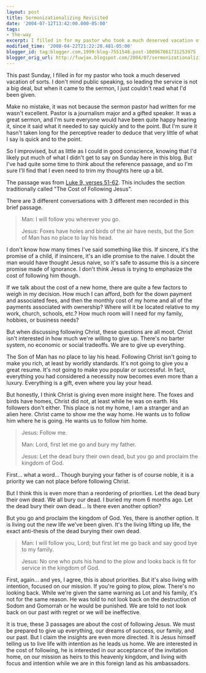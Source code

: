 ```yaml
---
layout: post
title: Sermonizationalizing Revisited
date: '2004-07-12T13:42:00.000-05:00'
tags:
- the-way
excerpt: I filled in for my pastor who took a much deserved vacation of sorts. I just couldn't read what I'd been given.
modified_time: '2008-04-22T21:22:28.481-05:00'
blogger_id: tag:blogger.com,1999:blog-7551548.post-108967061731253975
blogger_orig_url: http://fuwjax.blogspot.com/2004/07/sermonizationalizing-revisited.html
---
```


This past Sunday, I filled in for my pastor who took a much deserved vacation of sorts.  I don't mind public speaking, so leading the service is not a big deal, but when it came to the sermon, I just couldn't read what I'd been given.

Make no mistake, it was not because the sermon pastor had written for me wasn't excellent.  Pastor is a journalism major and a gifted speaker.  It was a great sermon, and I'm sure everyone would have been quite happy hearing it, since it said what it needed to say quickly and to the point.  But I'm sure it hasn't taken long for the perceptive reader to deduce that very little of what I say is quick and to the point.

So I improvised, but as little as I could in good conscience, knowing that I'd likely put much of what I didn't get to say on Sunday here in this blog.  But I've had quite some time to think about the reference passage, and so I'm sure I'll find that I even need to trim my thoughts here up a bit.

The passage was from [Luke 9, verses 51-62](http://www.biblegateway.com/cgi-bin/bible?language=english&passage=luke+9%3A51-62&version=NIV).  This includes the section traditionally called "The Cost of Following Jesus".

There are 3 different conversations with 3 different men recorded in this brief passage.

> Man: I will follow you wherever you go.
> 
> Jesus: Foxes have holes and birds of the air have nests, but the Son of Man has no place to lay his head.

I don't know how many times I've said something like this.  If sincere, it's the promise of a child, if insincere, it's an idle promise to the naive.  I doubt the man would have thought Jesus naive, so it's safe to assume this is a sincere promise made of ignorance.  I don't think Jesus is trying to emphasize the cost of following him though.  

If we talk about the cost of a new home, there are quite a few factors to weigh in my decision.  How much I can afford, both for the down payment and associated fees, and then the monthly cost of my home and all of the payments associated with ownership?  Where will it be located relative to my work, church, schools, etc.?  How much room will I need for my family, hobbies, or business needs?

But when discussing following Christ, these questions are all moot.  Christ isn't interested in how much we're willing to give up.  There's no barter system, no economic or social tradeoffs.  We are to give up everything.

The Son of Man has no place to lay his head.  Following Christ isn't going to make you rich, at least by worldly standards.  It's not going to give you a great resume.  It's not going to make you popular or successful.  In fact, everything you had considered a necessity now becomes even more than a luxury.  Everything is a gift, even where you lay your head.

But honestly, I think Christ is giving even more insight here.  The foxes and birds have homes, Christ did not, at least while he was on earth.  His followers don't either.  This place is not my home, I am a stranger and an alien here.  Christ came to show me the way home.  He wants us to follow him where he is going.  He wants us to follow him home.

> Jesus: Follow me.
> 
> Man: Lord, first let me go and bury my father.
> 
> Jesus: Let the dead bury their own dead, but you go and proclaim the kingdom of God.

First... what a word... Though burying your father is of course noble, it is a priority we can not place before following Christ.  

But I think this is even more than a reordering of priorities.  Let the dead bury their own dead.  We all bury our dead.  I buried my mom 6 months ago.  Let the dead bury their own dead... Is there even another option?

But you go and proclaim the kingdom of God.  Yes, there is another option.  It is living out the new life we've been given.  It's the living lifting up life, the exact anti-thesis of the dead burying their own dead.

> Man: I will follow you, Lord; but first let me go back and say good bye to my family.
> 
> Jesus: No one who puts his hand to the plow and looks back is fit for service in the kingdom of God.

First, again... and yes, I agree, this is about priorities.  But it's also living with intention, focused on our mission.  If you're going to plow, plow.  There's no looking back.  While we're given the same warning as Lot and his family, it's not for the same reason.  He was told to not look back on the destruction of Sodom and Gomorrah or he would be punished.  We are told to not look back on our past with regret or we will be ineffective.

It is true, these 3 passages are about the cost of following Jesus.  We must be prepared to give up everything, our dreams of success, our family, and our past.  But I claim the insights are even more directed.  It is Jesus himself telling us to live life with intention as he leads us home.  We are interested in the cost of following, he is interested in our acceptance of the invitation home, on our mission as heirs to this heavenly kingdom, and living with focus and intention while we are in this foreign land as his ambassadors.
